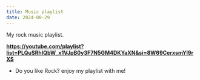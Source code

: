 ```yaml
---
title: Music playlist
date: 2024-08-29
---
```


My rock music playlist.

<!--more-->

**https://youtube.com/playlist?list=PLQuSRhlQbW_x1VJpB0y3F7N5GM4DKYaXN&si=8W69CerxsmYl9rXS**

- Do you like Rock? enjoy my playlist with me!